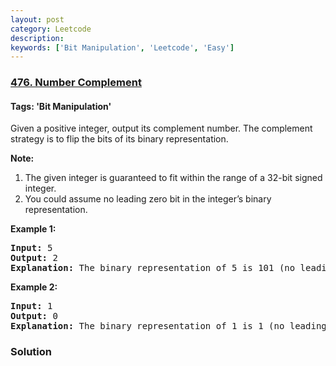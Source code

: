 ```yaml
---
layout: post
category: Leetcode
description: 
keywords: ['Bit Manipulation', 'Leetcode', 'Easy']
---
```

### [476. Number Complement](https://leetcode.com/problems/number-complement)

#### Tags: 'Bit Manipulation'

<div class="content__u3I1 question-content__JfgR"><div><p>Given a positive integer, output its complement number. The complement strategy is to flip the bits of its binary representation.</p>
<p><b>Note:</b><br/>
</p><ol>
<li>The given integer is guaranteed to fit within the range of a 32-bit signed integer.</li>
<li>You could assume no leading zero bit in the integer’s binary representation.</li>
</ol>
<p></p>
<p><b>Example 1:</b><br/>
</p><pre><b>Input:</b> 5
<b>Output:</b> 2
<b>Explanation:</b> The binary representation of 5 is 101 (no leading zero bits), and its complement is 010. So you need to output 2.
</pre>
<p></p>
<p><b>Example 2:</b><br/>
</p><pre><b>Input:</b> 1
<b>Output:</b> 0
<b>Explanation:</b> The binary representation of 1 is 1 (no leading zero bits), and its complement is 0. So you need to output 0.
</pre>
<p></p></div></div>

### Solution
